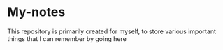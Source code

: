 # My-notes
This repository is primarily created for myself, to store various important things that I can remember by going here
